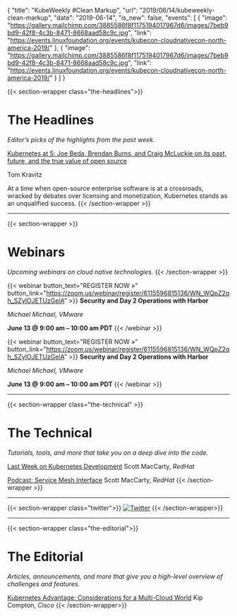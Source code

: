 {
  "title": "KubeWeekly #Clean Markup",
  "url": "2019/06/14/kubeweekly-clean-markup",
  "date": "2019-06-14",
  "is_new": false,
  "events": [
    {
      "image": "https://gallery.mailchimp.com/3885586f8f1175194017967d6/images/7beb9bd9-42f8-4c3b-8471-8668aad58c9c.jpg",
      "link": "https://events.linuxfoundation.org/events/kubecon-cloudnativecon-north-america-2019/"
    },
    {
      "image": "https://gallery.mailchimp.com/3885586f8f1175194017967d6/images/7beb9bd9-42f8-4c3b-8471-8668aad58c9c.jpg",
      "link": "https://events.linuxfoundation.org/events/kubecon-cloudnativecon-north-america-2019/"
    }
  ]
}

{{< section-wrapper class="the-headlines">}}
# The Headlines

*Editor’s picks of the highlights from the past week.*

[Kubernetes at 5: Joe Beda, Brendan Burns, and Craig McLuckie on its past, future, and the true value of open source](https://www.geekwire.com/2019/kubernetes-5-joe-beda-brendan-burns-craig-mcluckie-past-future-true-value-open-source/)

Tom Kravitz

At a time when open-source enterprise software is at a crossroads, wracked by debates over licensing and monetization, Kubernetes stands as an unqualified success.
{{< /section-wrapper >}}

---

{{< section-wrapper >}}
# Webinars

*Upcoming webinars on cloud native technologies.*
{{< /section-wrapper >}}

{{< webinar
  button_text="REGISTER NOW »"
  button_link="https://zoom.us/webinar/register/6115596815136/WN_WQpZ2qh_SZylOJETUzGelA" >}}
  **Security and Day 2 Operations with Harbor**

  *Michael Michael, VMware*

  **June 13 @ 9:00 am – 10:00 am PDT**
{{< /webinar >}}

{{< webinar
  button_text="REGISTER NOW »"
  button_link="https://zoom.us/webinar/register/6115596815136/WN_WQpZ2qh_SZylOJETUzGelA" >}}
  **Security and Day 2 Operations with Harbor**

  *Michael Michael, VMware*

  **June 13 @ 9:00 am – 10:00 am PDT**
{{< /webinar >}}

---

{{< section-wrapper class="the-technical" >}}
# The Technical

*Tutorials, tools, and more that take you on a deep dive into the code.*

[Last Week on Kubernetes Development](http://lwkd.info/2019/20190610)
Scott MacCarty, *RedHat*

[Podcast: Service Mesh Interface](https://softwareengineeringdaily.com/2019/06/06/service-mesh-interface-with-lachlan-evenson/)
Scott MacCarty, *RedHat*
{{< /section-wrapper >}}

---

{{< section-wrapper class="twitter">}}
  [![Twitter](https://gallery.mailchimp.com/3885586f8f1175194017967d6/images/8e6f50b7-9113-40d9-8336-0bc56f683941.png)](https://twitter.com/kubernetesio/status/1105680637762158592)
{{< /section-wrapper>}}

---
{{< section-wrapper class="the-editorial">}}
# The Editorial

*Articles, announcements, and more that give you a high-level overview of challenges and features.*

[Kubernetes Advantage: Considerations for a Multi-Cloud World](https://www.informationweek.com/kubernetes-advantage-considerations-for-a-multi-cloud-world/a/d-id/1334879)
Kip Compton, *Cisco*
{{< /section-wrapper>}}


